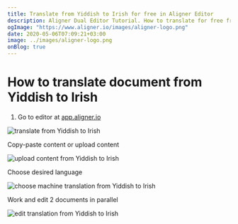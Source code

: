 ```yaml
---
title: Translate from Yiddish to Irish for free in Aligner Editor
description: Aligner Dual Editor Tutorial. How to translate for free from Yiddish to Irish. Aligner is multilingual document management platform. 
ogImage: "https://www.aligner.io/images/aligner-logo.png"
date: 2020-05-06T07:09:21+03:00
image: ../images/aligner-logo.png
onBlog: true
---
```


# How to translate document from Yiddish to Irish

1. Go to editor at [app.aligner.io](https://app.aligner.io "Aligner App web page")

![translate from Yiddish to Irish](../aligner-blank-editor.png "translate from Yiddish to Irish")

Copy-paste content or upload content

![upload content from Yiddish to Irish](../aligner-uploaded-document.png "upload content from Yiddish to Irish")

Choose desired language

![choose machine translation from Yiddish to Irish](../aligner-language-dropdown.png "choose machine translation from Yiddish to Irish")

Work and edit 2 documents in parallel

![edit translation from Yiddish to Irish](../aligner-double-sitded-editor.png "edit translation from Yiddish to Irish")

